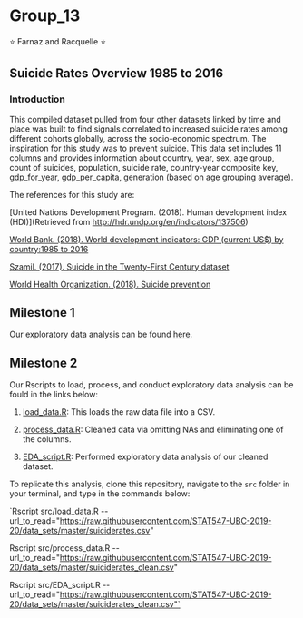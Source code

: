 # Group_13
:star: Farnaz and Racquelle :star: 

## Suicide Rates Overview 1985 to 2016

### Introduction

This compiled dataset pulled from four other datasets linked by time and place was built to find signals correlated to increased suicide rates among different cohorts globally, across the socio-economic spectrum. The inspiration for this study was to prevent suicide. This data set includes 11 columns and provides information about country, year, sex, age group, count of suicides, population, suicide rate, country-year composite key, gdp_for_year, gdp_per_capita, generation (based on age grouping average).

The references for this study are:

[United Nations Development Program. (2018). Human development index (HDI)](Retrieved from http://hdr.undp.org/en/indicators/137506)

[World Bank. (2018). World development indicators: GDP (current US$) by country:1985 to 2016](http://databank.worldbank.org/data/source/world-development-indicators#)

[Szamil. (2017). Suicide in the Twenty-First Century dataset](https://www.kaggle.com/szamil/suicide-in-the-twenty-first-century/notebook)

[World Health Organization. (2018). Suicide prevention](http://www.who.int/mental_health/suicide-prevention/en/)

## Milestone 1
Our exploratory data analysis can be found [here](https://stat547-ubc-2019-20.github.io/group_13/docs/suicide-data.html). 

## Milestone 2
Our Rscripts to load, process, and conduct exploratory data analysis can be fould in the links below:

  1. [load_data.R](https://stat547-ubc-2019-20.github.io/group_13/load_data.R): This loads the raw data file into a CSV.
  
  2. [process_data.R](https://stat547-ubc-2019-20.github.io/group_13/process_data.R): Cleaned data via omitting NAs and   eliminating one of the columns. 
  
  3. [EDA_script.R](https://stat547-ubc-2019-20.github.io/group_13/EDA_script.R): Performed exploratory data analysis of our cleaned dataset.
  
 To replicate this analysis, clone this repository, navigate to the `src` folder in your terminal, and type in the commands below:
 
 `Rscript src/load_data.R -- url_to_read="https://raw.githubusercontent.com/STAT547-UBC-2019-20/data_sets/master/suiciderates.csv"
 
 Rscript src/process_data.R -- url_to_read="https://raw.githubusercontent.com/STAT547-UBC-2019-20/data_sets/master/suiciderates_clean.csv"
 
 Rscript src/EDA_script.R -- url_to_read="https://raw.githubusercontent.com/STAT547-UBC-2019-20/data_sets/master/suiciderates_clean.csv"`
 
  

